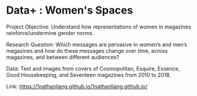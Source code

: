 # Data+ : Women's Spaces

Project Objective: Understand how representations of women in magazines reinforce/undermine gender norms. 

Research Question: Which messages are pervasive in women’s and men’s magazines and how do these messages change over time, across magazines, and between different audiences?

Data: Text and images from covers of Cosmopolitan, Esquire, Essence, Good Housekeeping, and Seventeen magazines from 2010 to 2018.

Link: https://1nathanliang.github.io/1nathanliang.github.io/
